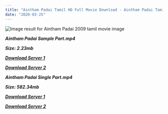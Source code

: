 ```yaml
---
title: "Aintham Padai Tamil HD Full Movie Download - Aintham Padai Tamil HD Movie Download"
date: "2020-03-25"
---
```


![Image result for Aintham Padai 2009 tamil movie image](https://upload.wikimedia.org/wikipedia/en/thumb/c/c8/Aintham_Padai.jpg/220px-Aintham_Padai.jpg)

**_Aintham Padai Sample Part.mp4_**

**_Size: 2.23mb_**

**_[Download Server 1](http://b7.wetransfer.vip/files/Tamil{8713b6b5f6e59cdcf244c33a3a7a492372c7347c9d869ddefa7d70dd3612d3d9}20Movies/Tamil{8713b6b5f6e59cdcf244c33a3a7a492372c7347c9d869ddefa7d70dd3612d3d9}20Recent{8713b6b5f6e59cdcf244c33a3a7a492372c7347c9d869ddefa7d70dd3612d3d9}20Movies/Ainthaam{8713b6b5f6e59cdcf244c33a3a7a492372c7347c9d869ddefa7d70dd3612d3d9}20Padai{8713b6b5f6e59cdcf244c33a3a7a492372c7347c9d869ddefa7d70dd3612d3d9}20(2009)/Ainthaam{8713b6b5f6e59cdcf244c33a3a7a492372c7347c9d869ddefa7d70dd3612d3d9}20Padai{8713b6b5f6e59cdcf244c33a3a7a492372c7347c9d869ddefa7d70dd3612d3d9}20HDRip/Ainthaam{8713b6b5f6e59cdcf244c33a3a7a492372c7347c9d869ddefa7d70dd3612d3d9}20Padai{8713b6b5f6e59cdcf244c33a3a7a492372c7347c9d869ddefa7d70dd3612d3d9}20(2009){8713b6b5f6e59cdcf244c33a3a7a492372c7347c9d869ddefa7d70dd3612d3d9}20Sample{8713b6b5f6e59cdcf244c33a3a7a492372c7347c9d869ddefa7d70dd3612d3d9}20(640x360).mp4)_**

**_[Download Server 2](http://b7.wetransfer.vip/files/Tamil{8713b6b5f6e59cdcf244c33a3a7a492372c7347c9d869ddefa7d70dd3612d3d9}20Movies/Tamil{8713b6b5f6e59cdcf244c33a3a7a492372c7347c9d869ddefa7d70dd3612d3d9}20Recent{8713b6b5f6e59cdcf244c33a3a7a492372c7347c9d869ddefa7d70dd3612d3d9}20Movies/Ainthaam{8713b6b5f6e59cdcf244c33a3a7a492372c7347c9d869ddefa7d70dd3612d3d9}20Padai{8713b6b5f6e59cdcf244c33a3a7a492372c7347c9d869ddefa7d70dd3612d3d9}20(2009)/Ainthaam{8713b6b5f6e59cdcf244c33a3a7a492372c7347c9d869ddefa7d70dd3612d3d9}20Padai{8713b6b5f6e59cdcf244c33a3a7a492372c7347c9d869ddefa7d70dd3612d3d9}20HDRip/Ainthaam{8713b6b5f6e59cdcf244c33a3a7a492372c7347c9d869ddefa7d70dd3612d3d9}20Padai{8713b6b5f6e59cdcf244c33a3a7a492372c7347c9d869ddefa7d70dd3612d3d9}20(2009){8713b6b5f6e59cdcf244c33a3a7a492372c7347c9d869ddefa7d70dd3612d3d9}20Sample{8713b6b5f6e59cdcf244c33a3a7a492372c7347c9d869ddefa7d70dd3612d3d9}20(640x360).mp4)_**

**_Aintham Padai Single Part.mp4_**

**_Size: 582.34mb_**

**_[Download Server 1](http://b7.wetransfer.vip/files/Tamil{8713b6b5f6e59cdcf244c33a3a7a492372c7347c9d869ddefa7d70dd3612d3d9}20Movies/Tamil{8713b6b5f6e59cdcf244c33a3a7a492372c7347c9d869ddefa7d70dd3612d3d9}20Recent{8713b6b5f6e59cdcf244c33a3a7a492372c7347c9d869ddefa7d70dd3612d3d9}20Movies/Ainthaam{8713b6b5f6e59cdcf244c33a3a7a492372c7347c9d869ddefa7d70dd3612d3d9}20Padai{8713b6b5f6e59cdcf244c33a3a7a492372c7347c9d869ddefa7d70dd3612d3d9}20(2009)/Ainthaam{8713b6b5f6e59cdcf244c33a3a7a492372c7347c9d869ddefa7d70dd3612d3d9}20Padai{8713b6b5f6e59cdcf244c33a3a7a492372c7347c9d869ddefa7d70dd3612d3d9}20HDRip/Ainthaam{8713b6b5f6e59cdcf244c33a3a7a492372c7347c9d869ddefa7d70dd3612d3d9}20Padai{8713b6b5f6e59cdcf244c33a3a7a492372c7347c9d869ddefa7d70dd3612d3d9}20(2009){8713b6b5f6e59cdcf244c33a3a7a492372c7347c9d869ddefa7d70dd3612d3d9}20Single{8713b6b5f6e59cdcf244c33a3a7a492372c7347c9d869ddefa7d70dd3612d3d9}20Part{8713b6b5f6e59cdcf244c33a3a7a492372c7347c9d869ddefa7d70dd3612d3d9}20(640x360).mp4)_**

**_[Download Server 2](http://b7.wetransfer.vip/files/Tamil{8713b6b5f6e59cdcf244c33a3a7a492372c7347c9d869ddefa7d70dd3612d3d9}20Movies/Tamil{8713b6b5f6e59cdcf244c33a3a7a492372c7347c9d869ddefa7d70dd3612d3d9}20Recent{8713b6b5f6e59cdcf244c33a3a7a492372c7347c9d869ddefa7d70dd3612d3d9}20Movies/Ainthaam{8713b6b5f6e59cdcf244c33a3a7a492372c7347c9d869ddefa7d70dd3612d3d9}20Padai{8713b6b5f6e59cdcf244c33a3a7a492372c7347c9d869ddefa7d70dd3612d3d9}20(2009)/Ainthaam{8713b6b5f6e59cdcf244c33a3a7a492372c7347c9d869ddefa7d70dd3612d3d9}20Padai{8713b6b5f6e59cdcf244c33a3a7a492372c7347c9d869ddefa7d70dd3612d3d9}20HDRip/Ainthaam{8713b6b5f6e59cdcf244c33a3a7a492372c7347c9d869ddefa7d70dd3612d3d9}20Padai{8713b6b5f6e59cdcf244c33a3a7a492372c7347c9d869ddefa7d70dd3612d3d9}20(2009){8713b6b5f6e59cdcf244c33a3a7a492372c7347c9d869ddefa7d70dd3612d3d9}20Single{8713b6b5f6e59cdcf244c33a3a7a492372c7347c9d869ddefa7d70dd3612d3d9}20Part{8713b6b5f6e59cdcf244c33a3a7a492372c7347c9d869ddefa7d70dd3612d3d9}20(640x360).mp4)_**
